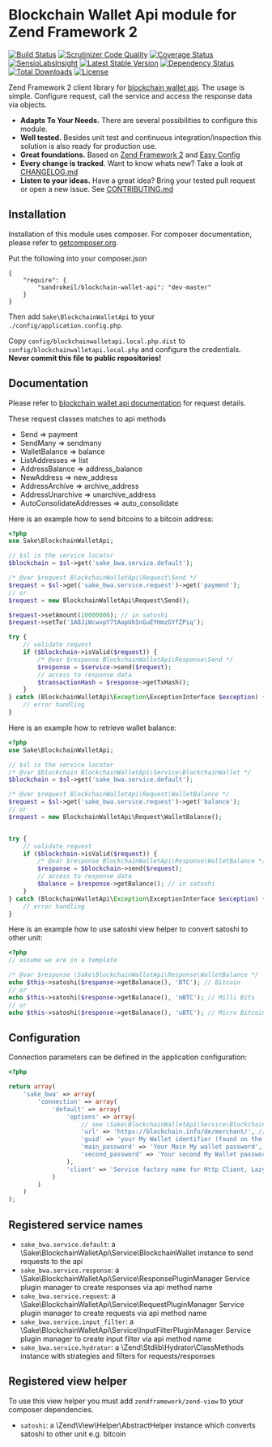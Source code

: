 # Blockchain Wallet Api module for Zend Framework 2

[![Build Status](https://travis-ci.org/sandrokeil/BlockchainWalletApi.png?branch=master)](https://travis-ci.org/sandrokeil/BlockchainWalletApi)
[![Scrutinizer Code Quality](https://scrutinizer-ci.com/g/sandrokeil/BlockchainWalletApi/badges/quality-score.png?s=e0089b63bdd99801480a5c7aedbda372767990ab)](https://scrutinizer-ci.com/g/sandrokeil/BlockchainWalletApi/)
[![Coverage Status](https://coveralls.io/repos/sandrokeil/BlockchainWalletApi/badge.png)](https://coveralls.io/r/sandrokeil/BlockchainWalletApi)
[![SensioLabsInsight](https://insight.sensiolabs.com/projects/a9184d9a-95bf-41c1-82e1-3d6d745602a2/mini.png)](https://insight.sensiolabs.com/projects/a9184d9a-95bf-41c1-82e1-3d6d745602a2)
[![Latest Stable Version](https://poser.pugx.org/sandrokeil/blockchain-wallet-api/v/stable.png)](https://packagist.org/packages/sandrokeil/blockchain-wallet-api)
[![Dependency Status](https://www.versioneye.com/user/projects/53615c9cfe0d07b45c000082/badge.svg)](https://www.versioneye.com/user/projects/53615c9cfe0d07b45c000082)
[![Total Downloads](https://poser.pugx.org/sandrokeil/blockchain-wallet-api/downloads.png)](https://packagist.org/packages/sandrokeil/blockchain-wallet-api)
[![License](https://poser.pugx.org/sandrokeil/blockchain-wallet-api/license.png)](https://packagist.org/packages/sandrokeil/blockchain-wallet-api)

Zend Framework 2 client library for [blockchain wallet api](https://blockchain.info/en/api/blockchain_wallet_api). The usage is simple. Configure request, call the service and access the response data via objects.

 * **Adapts To Your Needs.** There are several possibilities to configure this module.
 * **Well tested.** Besides unit test and continuous integration/inspection this solution is also ready for production use.
 * **Great foundations.** Based on [Zend Framework 2](https://github.com/zendframework/zf2) and [Easy Config](https://github.com/sandrokeil/EasyConfig)
 * **Every change is tracked**. Want to know whats new? Take a look at [CHANGELOG.md](CHANGELOG.md)
 * **Listen to your ideas.** Have a great idea? Bring your tested pull request or open a new issue. See [CONTRIBUTING.md](CONTRIBUTING.md)

## Installation

Installation of this module uses composer. For composer documentation, please refer to
[getcomposer.org](http://getcomposer.org/).

Put the following into your composer.json

    {
        "require": {
            "sandrokeil/blockchain-wallet-api": "dev-master"
        }
    }

Then add `Sake\BlockchainWalletApi` to your `./config/application.config.php`.

Copy `config/blockchainwalletapi.local.php.dist` to `config/blockchainwalletapi.local.php` and configure the credentials. **Never commit this file to public repositories!**

## Documentation

Please refer to [blockchain wallet api documentation](https://blockchain.info/en/api/blockchain_wallet_api) for request details.

These request classes matches to api methods

 * Send => payment
 * SendMany => sendmany
 * WalletBalance => balance
 * ListAddresses => list
 * AddressBalance => address_balance
 * NewAddress => new_address
 * AddressArchive => archive_address
 * AddressUnarchive => unarchive_address
 * AutoConsolidateAddresses => auto_consolidate

Here is an example how to send bitcoins to a bitcoin address:

```php
<?php
use Sake\BlockchainWalletApi;

// $sl is the service locator
$blockchain = $sl->get('sake_bwa.service.default');

/* @var $request BlockchainWalletApi\Request\Send */
$request = $sl->get('sake_bwa.service.request')->get('payment');
// or
$request = new BlockchainWalletApi\Request\Send();

$request->setAmount(10000000); // in satoshi
$request->setTo('1A8JiWcwvpY7tAopUkSnGuEYHmzGYfZPiq');

try {
    // validate request
    if ($blockchain->isValid($request)) {
        /* @var $response BlockchainWalletApi\Response\Send */
        $response = $service->send($request);
        // access to response data
        $transactionHash = $response->getTxHash();
    }
} catch (BlockchainWalletApi\Exception\ExceptionInterface $exception) {
    // error handling
}
```

Here is an example how to retrieve wallet balance:

```php
<?php
use Sake\BlockchainWalletApi;

// $sl is the service locator
/* @var $blockchain BlockchainWalletApi\Service\BlockchainWallet */
$blockchain = $sl->get('sake_bwa.service.default');

/* @var $request BlockchainWalletApi\Request\WalletBalance */
$request = $sl->get('sake_bwa.service.request')->get('balance');
// or
$request = new BlockchainWalletApi\Request\WalletBalance();


try {
    // validate request
    if ($blockchain->isValid($request)) {
        /* @var $response BlockchainWalletApi\Response\WalletBalance */
        $response = $blockchain->send($request);
        // access to response data
        $balance = $response->getBalance(); // in satoshi
    }
} catch (BlockchainWalletApi\Exception\ExceptionInterface $exception) {
    // error handling
}
```
Here is an example how to use satoshi view helper to convert satoshi to other unit:

```php
<?php
// assume we are in a template

/* @var $response \Sake\BlockchainWalletApi\Response\WalletBalance */
echo $this->satoshi($response->getBalanace(), 'BTC'); // Bitcoin
// or
echo $this->satoshi($response->getBalanace(), 'mBTC'); // Milli Bits
// or
echo $this->satoshi($response->getBalanace(), 'uBTC'); // Micro Bitcoin
```

## Configuration
Connection parameters can be defined in the application configuration:

```php
<?php

return array(
    'sake_bwa' => array(
        'connection' => array(
            'default' => array(
                'options' => array(
                    // see \Sake\BlockchainWalletApi\Service\BlockchainWalletOptions for all configurations
                    'url' => 'https://blockchain.info/de/merchant/', // note on your country
                    'guid' => 'your My Wallet identifier (found on the login page)',
                    'main_password' => 'Your Main My wallet password',
                    'second_password' => 'Your second My Wallet password if double encryption is enabled',
                ),
                'client' => 'Service factory name for Http Client, Lazy-loads a Zend\Http\Client instance if none registered'
            )
        )
    )
);
```

## Registered service names
 * `sake_bwa.service.default`: a \Sake\BlockchainWalletApi\Service\BlockchainWallet instance to send requests to the api
 * `sake_bwa.service.response`: a \Sake\BlockchainWalletApi\Service\ResponsePluginManager Service plugin manager to create responses via api method name
 * `sake_bwa.service.request`: a \Sake\BlockchainWalletApi\Service\RequestPluginManager Service plugin manager to create requests via api method name
 * `sake_bwa.service.input_filter`: a \Sake\BlockchainWalletApi\Service\InputFilterPluginManager Service plugin manager to create input filter via api method name
 * `sake_bwa.service.hydrator`: a \Zend\Stdlib\Hydrator\ClassMethods instance with strategies and filters for requests/responses

## Registered view helper
To use this view helper you must add `zendframework/zend-view` to your composer dependencies.

 * `satoshi`: a \Zend\View\Helper\AbstractHelper instance which converts satoshi to other unit e.g. bitcoin

